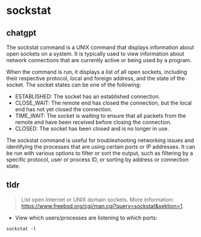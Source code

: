 # sockstat 
## chatgpt 
The sockstat command is a UNIX command that displays information about open sockets on a system. It is typically used to view information about network connections that are currently active or being used by a program.

When the command is run, it displays a list of all open sockets, including their respective protocol, local and foreign address, and the state of the socket. The socket states can be one of the following:

- ESTABLISHED: The socket has an established connection.
- CLOSE_WAIT: The remote end has closed the connection, but the local end has not yet closed the connection.
- TIME_WAIT: The socket is waiting to ensure that all packets from the remote end have been received before closing the connection.
- CLOSED: The socket has been closed and is no longer in use.

The sockstat command is useful for troubleshooting networking issues and identifying the processes that are using certain ports or IP addresses. It can be run with various options to filter or sort the output, such as filtering by a specific protocol, user or process ID, or sorting by address or connection state. 

## tldr 
 
> List open Internet or UNIX domain sockets.
> More information: <https://www.freebsd.org/cgi/man.cgi?query=sockstat&sektion=1>.

- View which users/processes are listening to which ports:

`sockstat -l`
